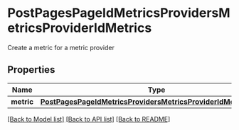 # PostPagesPageIdMetricsProvidersMetricsProviderIdMetrics

Create a metric for a metric provider
## Properties
Name | Type | Description | Notes
------------ | ------------- | ------------- | -------------
**metric** | [**PostPagesPageIdMetricsProvidersMetricsProviderIdMetricsMetric**](PostPagesPageIdMetricsProvidersMetricsProviderIdMetricsMetric.md) |  | [optional] 

[[Back to Model list]](../README.md#documentation-for-models) [[Back to API list]](../README.md#documentation-for-api-endpoints) [[Back to README]](../README.md)


